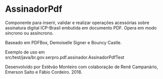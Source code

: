 # AssinadorPdf

Componente para inserir, validar e realizar operações acessórias sobre assinatura digital ICP-Brasil embutida em documento PDF. Opera em modo síncrono ou assíncrono.

Baseado em PDFBox, Demoiselle Signer e Bouncy Castle.

Exemplo de uso em src/test/java/br.gov.serpro.pdf.assinador.AssinadorPdfTest

Desenvolvido por Estêvão Monteiro com colaboração de Renê Campanário, Emerson Saito e Fábio Cordeiro. 2018.
